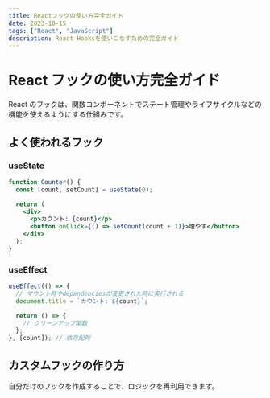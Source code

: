 ```yaml
---
title: Reactフックの使い方完全ガイド
date: 2023-10-15
tags: ["React", "JavaScript"]
description: React Hooksを使いこなすための完全ガイド
---
```


# React フックの使い方完全ガイド

React のフックは、関数コンポーネントでステート管理やライフサイクルなどの機能を使えるようにする仕組みです。

## よく使われるフック

### useState

```jsx
function Counter() {
  const [count, setCount] = useState(0);

  return (
    <div>
      <p>カウント: {count}</p>
      <button onClick={() => setCount(count + 1)}>増やす</button>
    </div>
  );
}
```

### useEffect

```jsx
useEffect(() => {
  // マウント時やdependenciesが変更された時に実行される
  document.title = `カウント: ${count}`;

  return () => {
    // クリーンアップ関数
  };
}, [count]); // 依存配列
```

## カスタムフックの作り方

自分だけのフックを作成することで、ロジックを再利用できます。
